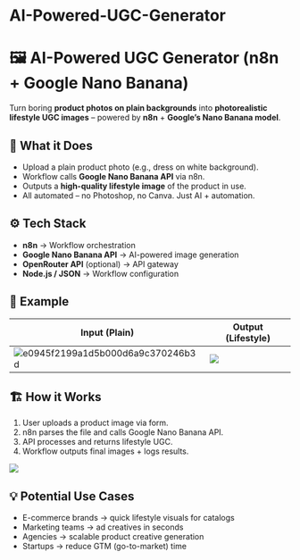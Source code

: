 # AI-Powered-UGC-Generator
# 🖼️ AI-Powered UGC Generator (n8n + Google Nano Banana)

Turn boring **product photos on plain backgrounds** into **photorealistic lifestyle UGC images** – powered by **n8n** + **Google’s Nano Banana model**.

## 🚀 What it Does
- Upload a plain product photo (e.g., dress on white background).
- Workflow calls **Google Nano Banana API** via n8n.
- Outputs a **high-quality lifestyle image** of the product in use.
- All automated – no Photoshop, no Canva. Just AI + automation.

## ⚙️ Tech Stack
- **n8n** → Workflow orchestration  
- **Google Nano Banana API** → AI-powered image generation  
- **OpenRouter API** (optional) → API gateway  
- **Node.js / JSON** → Workflow configuration  

## 📸 Example
| Input (Plain) | Output (Lifestyle) |
|---------------|---------------------|
![e0945f2199a1d5b000d6a9c370246b3d](https://github.com/user-attachments/assets/894ca847-b724-48ea-91ef-f3663d7c2fe3)|![](https://github.com/user-attachments/assets/a907a85b-829e-4f5f-910d-23f6ca276d1b)


## 🏗️ How it Works
1. User uploads a product image via form.  
2. n8n parses the file and calls Google Nano Banana API.  
3. API processes and returns lifestyle UGC.  
4. Workflow outputs final images + logs results.  

![](docs/workflow-diagram.png)

## 💡 Potential Use Cases
- E-commerce brands → quick lifestyle visuals for catalogs  
- Marketing teams → ad creatives in seconds  
- Agencies → scalable product creative generation  
- Startups → reduce GTM (go-to-market) time  

